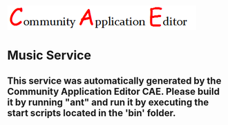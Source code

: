 ![CAE](https://github.com/GHProjectsTest/application-18/blob/master/microservice-2/img/logo.png)  

Music Service
===================


This service was automatically generated by the Community Application Editor CAE. Please build it by running "ant" and run it by executing the start scripts located in the 'bin' folder.
---------------

